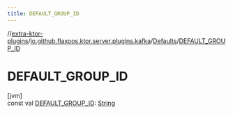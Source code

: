 ```yaml
---
title: DEFAULT_GROUP_ID
---
```


//[extra-ktor-plugins](../../../index.md)/[io.github.flaxoos.ktor.server.plugins.kafka](../index.md)/[Defaults](index.md)/[DEFAULT_GROUP_ID](-d-e-f-a-u-l-t_-g-r-o-u-p_-i-d.md)

# DEFAULT_GROUP_ID

[jvm]\
const
val [DEFAULT_GROUP_ID](-d-e-f-a-u-l-t_-g-r-o-u-p_-i-d.md): [String](https://kotlinlang.org/api/latest/jvm/stdlib/kotlin/-string/index.md)




